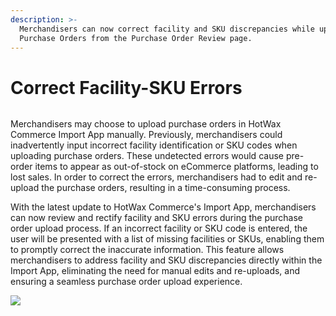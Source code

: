 ```yaml
---
description: >-
  Merchandisers can now correct facility and SKU discrepancies while uploading
  Purchase Orders from the Purchase Order Review page.
---
```


# Correct Facility-SKU Errors

<figure><img src="https://www.hotwax.co/hubfs/Product%20Updates%20and%20Release%20Notes/2023/February%202023/Product%20Update/Feature%20Image/PU3%20(1).png" alt=""><figcaption></figcaption></figure>

&#x20;

Merchandisers may choose to upload purchase orders in HotWax Commerce Import App manually. Previously, merchandisers could inadvertently input incorrect facility identification or SKU codes when uploading purchase orders. These undetected errors would cause pre-order items to appear as out-of-stock on eCommerce platforms, leading to lost sales. In order to correct the errors, merchandisers had to edit and re-upload the purchase orders, resulting in a time-consuming process.

With the latest update to HotWax Commerce's Import App, merchandisers can now review and rectify facility and SKU errors during the purchase order upload process. If an incorrect facility or SKU code is entered, the user will be presented with a list of missing facilities or SKUs, enabling them to promptly correct the inaccurate information. This feature allows merchandisers to address facility and SKU discrepancies directly within the Import App, eliminating the need for manual edits and re-uploads, and ensuring a seamless purchase order upload experience.

![](https://www.hotwax.co/hs-fs/hubfs/Product%20Updates%20and%20Release%20Notes/2023/February%202023/Product%20Update/Content%20Image/PU%203-3.png?width=2711\&height=1669\&name=PU%203-3.png)
